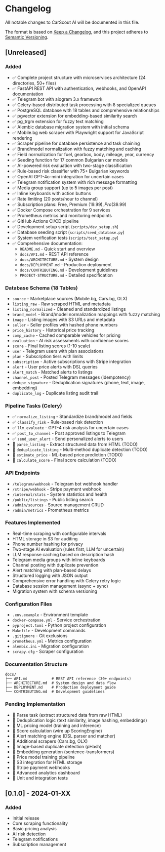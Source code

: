 # Changelog

All notable changes to CarScout AI will be documented in this file.

The format is based on [Keep a Changelog](https://keepachangelog.com/en/1.0.0/),
and this project adheres to [Semantic Versioning](https://semver.org/spec/v2.0.0.html).

## [Unreleased]

### Added
- ✅ Complete project structure with microservices architecture (24 directories, 50+ files)
- ✅ FastAPI REST API with authentication, webhooks, and OpenAPI documentation
- ✅ Telegram bot with aiogram 3.x framework
- ✅ Celery-based distributed task processing with 8 specialized queues
- ✅ PostgreSQL database with 18 tables and comprehensive relationships
- ✅ pgvector extension for embedding-based similarity search
- ✅ pg_trgm extension for fuzzy text matching
- ✅ Alembic database migration system with initial schema
- ✅ Mobile.bg web scraper with Playwright support for JavaScript rendering
- ✅ Scraper pipeline for database persistence and task chaining
- ✅ Brand/model normalization with fuzzy matching and caching
- ✅ Field normalization for fuel, gearbox, body, mileage, year, currency
- ✅ Seeding function for 17 common Bulgarian car models
- ✅ AI-powered risk evaluation with two-stage classification
- ✅ Rule-based risk classifier with 75+ Bulgarian keywords
- ✅ OpenAI GPT-4o-mini integration for uncertain cases
- ✅ Telegram notification system with rich message formatting
- ✅ Media group support (up to 5 images per post)
- ✅ Inline keyboards with action buttons
- ✅ Rate limiting (20 posts/hour to channel)
- ✅ Subscription plans: Free, Premium ($19.99), Pro ($39.99)
- ✅ Docker Compose orchestration for 9 services
- ✅ Prometheus metrics and monitoring endpoints
- ✅ GitHub Actions CI/CD pipeline
- ✅ Development setup script (`scripts/dev_setup.sh`)
- ✅ Database seeding script (`scripts/seed_database.py`)
- ✅ System verification tests (`scripts/test_setup.py`)
- ✅ Comprehensive documentation:
  - `README.md` - Quick start and overview
  - `docs/API.md` - REST API reference
  - `docs/ARCHITECTURE.md` - System design
  - `docs/DEPLOYMENT.md` - Production deployment
  - `docs/CONTRIBUTING.md` - Development guidelines
  - `PROJECT-STRUCTURE.md` - Detailed specification

### Database Schema (18 Tables)
- `source` - Marketplace sources (Mobile.bg, Cars.bg, OLX)
- `listing_raw` - Raw scraped HTML and metadata
- `listing_normalized` - Cleaned and standardized listings
- `brand_model` - Brand/model normalization mappings with fuzzy matching
- `image` - Listing images with S3 URLs and metadata
- `seller` - Seller profiles with hashed phone numbers
- `price_history` - Historical price tracking
- `comp_cache` - Cached comparable vehicles for pricing
- `evaluation` - AI risk assessments with confidence scores
- `score` - Final listing scores (1-10 scale)
- `user` - Telegram users with plan associations
- `plan` - Subscription tiers with limits
- `subscription` - Active subscriptions with Stripe integration
- `alert` - User price alerts with DSL queries
- `alert_match` - Matched alerts to listings
- `channel_post` - Posted Telegram messages (idempotency)
- `dedupe_signature` - Deduplication signatures (phone, text, image, embedding)
- `duplicate_log` - Duplicate listing audit trail

### Pipeline Tasks (Celery)
- ✅ `normalize_listing` - Standardize brand/model and fields
- ✅ `classify_risk` - Rule-based risk detection
- ✅ `llm_evaluate` - GPT-4 risk analysis for uncertain cases
- ✅ `post_to_channel` - Post approved listings to Telegram
- ✅ `send_user_alert` - Send personalized alerts to users
- 🚧 `parse_listing` - Extract structured data from HTML (TODO)
- 🚧 `deduplicate_listing` - Multi-method duplicate detection (TODO)
- 🚧 `estimate_price` - ML-based price prediction (TODO)
- 🚧 `calculate_score` - Final score calculation (TODO)

### API Endpoints
- `/telegram/webhook` - Telegram bot webhook handler
- `/stripe/webhook` - Stripe payment webhook
- `/internal/stats` - System statistics and health
- `/public/listings` - Public listing search
- `/admin/sources` - Source management CRUD
- `/admin/metrics` - Prometheus metrics

### Features Implemented
- Real-time scraping with configurable intervals
- HTML storage in S3 for auditing
- Phone number hashing for privacy
- Two-stage AI evaluation (rules first, LLM for uncertain)
- LLM response caching based on description hash
- Telegram media groups with inline keyboards
- Channel posting with duplicate prevention
- Alert matching with plan-based delays
- Structured logging with JSON output
- Comprehensive error handling with Celery retry logic
- Database session management (async + sync)
- Migration system with schema versioning

### Configuration Files
- `.env.example` - Environment template
- `docker-compose.yml` - Service orchestration
- `pyproject.toml` - Python project configuration
- `Makefile` - Development commands
- `.gitignore` - Git exclusions
- `prometheus.yml` - Metrics configuration
- `alembic.ini` - Migration configuration
- `scrapy.cfg` - Scraper configuration

### Documentation Structure
```
docs/
├── API.md           # REST API reference (30+ endpoints)
├── ARCHITECTURE.md  # System design and data flow
├── DEPLOYMENT.md    # Production deployment guide
└── CONTRIBUTING.md  # Development guidelines
```

### Pending Implementation
- 📝 Parse task (extract structured data from raw HTML)
- 📝 Deduplication logic (text similarity, image hashing, embeddings)
- 📝 ML pricing model (training and inference)
- 📝 Score calculation (wire up ScoringEngine)
- 📝 Alert matching engine (DSL parser and matcher)
- 📝 Additional scrapers (Cars.bg, OLX)
- 📝 Image-based duplicate detection (pHash)
- 📝 Embedding generation (sentence-transformers)
- 📝 Price model training pipeline
- 📝 S3 integration for HTML storage
- 📝 Stripe payment webhooks
- 📝 Advanced analytics dashboard
- 📝 Unit and integration tests

## [0.1.0] - 2024-01-XX

### Added
- Initial release
- Core scraping functionality
- Basic pricing analysis
- AI risk detection
- Telegram notifications
- Subscription management
